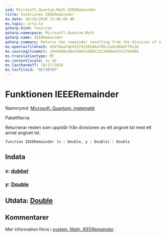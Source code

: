 ```yaml
---
uid: Microsoft.Quantum.Math.IEEERemainder
title: Funktionen IEEERemainder
ms.date: 10/26/2020 12:00:00 AM
ms.topic: article
qsharp.kind: function
qsharp.namespace: Microsoft.Quantum.Math
qsharp.name: IEEERemainder
qsharp.summary: Returns the remainder resulting from the division of a specified number by another specified number.
ms.openlocfilehash: 4547daafded317d110184a705c2adcd8ddff8136
ms.sourcegitcommit: 29e0d88a30e4166fa580132124b0eb57e1f0e986
ms.translationtype: MT
ms.contentlocale: sv-SE
ms.lasthandoff: 10/27/2020
ms.locfileid: "92730707"
---
```

# <a name="ieeeremainder-function"></a>Funktionen IEEERemainder

Namnrymd: [Microsoft. Quantum. matematik](xref:Microsoft.Quantum.Math)

Paketfilerna [](https://nuget.org/packages/)


Returnerar resten som uppstår från divisionen av ett angivet tal med ett annat angivet tal.

```qsharp
function IEEERemainder (x : Double, y : Double) : Double
```


## <a name="input"></a>Indata

### <a name="x--double"></a>x: [dubbel](xref:microsoft.quantum.lang-ref.double)




### <a name="y--double"></a>y: [Double](xref:microsoft.quantum.lang-ref.double)





## <a name="output--double"></a>Utdata: [Double](xref:microsoft.quantum.lang-ref.double)



## <a name="remarks"></a>Kommentarer

Mer information finns i [system. Math. IEEERemainder](https://docs.microsoft.com/dotnet/api/system.math.ieeeremainder) .